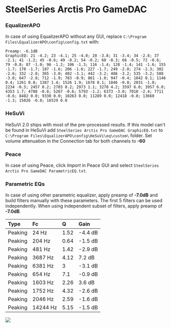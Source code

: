 # SteelSeries Arctis Pro GameDAC

### EqualizerAPO
In case of using EqualizerAPO without any GUI, replace `C:\Program Files\EqualizerAPO\config\config.txt`
with:
```
Preamp: -6.1dB
GraphicEQ: 21 -4.2; 23 -4.1; 25 -4.0; 28 -3.8; 31 -3.4; 34 -2.8; 37 -2.1; 41 -1.2; 45 -0.6; 49 -0.2; 54 -0.2; 60 -0.3; 66 -0.5; 72 -0.6; 79 -0.8; 87 -1.0; 96 -1.2; 106 -1.3; 116 -1.4; 128 -1.4; 141 -1.6; 155 -1.7; 170 -1.7; 187 -1.6; 206 -1.6; 227 -1.7; 249 -2.0; 274 -2.3; 302 -2.6; 332 -2.8; 365 -3.0; 402 -3.1; 442 -3.2; 486 -3.2; 535 -3.2; 588 -3.0; 647 -2.8; 712 -1.9; 783 -0.9; 861 -1.0; 947 -0.4; 1042 0.1; 1146 0.4; 1261 0.8; 1387 1.4; 1526 1.9; 1678 0.1; 1846 -0.8; 2031 -1.0; 2234 -0.5; 2457 0.2; 2703 0.2; 2973 1.1; 3270 4.2; 3597 6.0; 3957 6.0; 4353 1.7; 4788 -0.8; 5267 -0.6; 5793 -1.2; 6373 -3.0; 7010 -2.4; 7711 -0.6; 8482 0.0; 9330 0.0; 10263 0.0; 11289 0.0; 12418 -0.0; 13660 -1.3; 15026 -0.8; 16529 0.0
```

### HeSuVi
HeSuVi 2.0 ships with most of the pre-processed results. If this model can't be found in HeSuVi add
`SteelSeries Arctis Pro GameDAC GraphicEQ.txt` to `C:\Program Files\EqualizerAPO\config\HeSuVi\eq\custom\` folder.
Set volume attenuation in the Connection tab for both channels to **-60**

### Peace
In case of using Peace, click *Import* in Peace GUI and select `SteelSeries Arctis Pro GameDAC ParametricEQ.txt`.

### Parametric EQs
In case of using other parametric equalizer, apply preamp of **-7.0dB** and build filters manually
with these parameters. The first 5 filters can be used independently.
When using independent subset of filters, apply preamp of **-7.0dB**.

| Type    | Fc       |    Q | Gain    |
|:--------|:---------|:-----|:--------|
| Peaking | 24 Hz    | 1.52 | -4.4 dB |
| Peaking | 204 Hz   | 0.64 | -1.5 dB |
| Peaking | 481 Hz   | 1.42 | -2.9 dB |
| Peaking | 3687 Hz  | 4.12 | 7.2 dB  |
| Peaking | 6381 Hz  | 3    | -3.1 dB |
| Peaking | 654 Hz   | 7.1  | -0.9 dB |
| Peaking | 1603 Hz  | 2.26 | 3.6 dB  |
| Peaking | 1752 Hz  | 4.32 | -2.6 dB |
| Peaking | 2046 Hz  | 2.59 | -1.6 dB |
| Peaking | 14244 Hz | 5.15 | -1.5 dB |

![](https://raw.githubusercontent.com/jaakkopasanen/AutoEq/master/results/rtings/rtings/SteelSeries%20Arctis%20Pro%20GameDAC/SteelSeries%20Arctis%20Pro%20GameDAC.png)